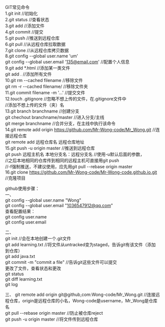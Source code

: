 GIT常见命令  
1.git init		//初始化  
2.git status	//查看状态  
3.git add <file>	//添加文件  
4.git commit	//提交  
5.git push		//推送到远程仓库  
6.git pull		//从远程仓库拉取数据  
7.git clone	//从远程仓库拷贝数据  
8.git config --global user.name 'um'  
git config --global user.email '135@email.com'	//配置个人信息   
9.git add *.html	//添加某一类文件  
git add .		//添加所有文件  
10.git rm --cached filename	//移除文件  
git rm -r --cached filename/	//移除文件夹  
11.git commit filename -m '...'	//提交文件  
12.touch .gitignore		//忽略不想上传的文件，在.gitignore文件中  
                        //添加不想上传的文件（夹）名  
13.git branch branchname		//创建分支  
git chechout branchname/master	//进入分支/主线  
git merge branchname		//合并分支，在主线中执行该命令  
14.git remote add origin https://github.com/Mr-Wong-code/Mr_Wong.git	//连接远程仓库  
git remote add 远程仓库名 远程仓库地址  
15.git push -u origin master							//推送到远程仓库  
git push 远程主机名	本地分支名：远程分支名				//使用-u默认后面的参数，  
			//之后本地相同的仓库传到相同的远程主机可直接用git push  
			//-f强制推送，不建议使用，应先用git pull  --rebase origin master  
16.git clone https://github.com/Mr-Wong-code/Mr-Wong-code.github.io.git		//克隆项目


github使用步骤：  
一、  
git config --global user.name "Wong"  
git config --global user.email "1036547912@qq.com"  
查看配置结果：  
git config user.name  
git config user.email   

二、  
git init  //会在本地创建一个.git文件  
git add learning.txt //将文件从untracked变为staged，告诉git有该文件（添加到仓库）  
git add java.txt  
git commit -m "commit a file"  //告诉git这些文件可以提交  
更改了文件，查看状态和更改  
git status  
git diff learning.txt  
git log  

三、 
git remote add origin git@github,com:Wong-code/Mr_Wong.git  //连接远程仓库，origin是远程仓库的小名，Wong-code是username，Mr_Wong是仓库名  
git pull --rebase origin master //防止被仓库reject  
git push -u origin master //将文件传到远程仓库



